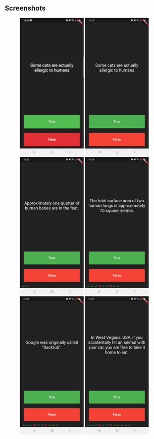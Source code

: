 ## Screenshots
<p align="center">
<img src="screenshots/srec.gif" width="40%" >
<img src="screenshots/ss5.jpg" width="40%" >
<img src="screenshots/ss1.jpg" width="40%">
<img src="screenshots/ss2.jpg" width="40%" >
<img src="screenshots/ss3.jpg" width="40%" >
<img src="screenshots/ss4.jpg" width="40%" >

</p>
